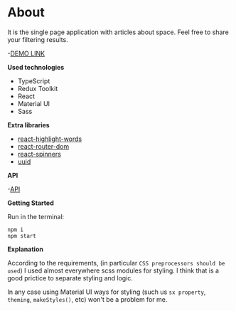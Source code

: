 # About

It is the single page application with articles about space. Feel free to share your filtering results.

-[DEMO LINK](https://spa-articles.vercel.app/)

**Used technologies**

- TypeScript 
- Redux Toolkit
- React
- Material UI
- Sass

**Extra libraries**

 - [react-highlight-words](https://www.npmjs.com/package/react-highlight-words)
 - [react-router-dom](https://www.npmjs.com/package/react-router-dom)
 - [react-spinners](https://www.npmjs.com/package/react-spinners)
 - [uuid](https://www.npmjs.com/package/uuid)

 **API**

 -[API](https://spaceflightnewsapi.net/)

**Getting Started**

Run in the terminal:

```
npm i
npm start
```

**Explanation**

According to the requirements, (in particular `CSS preprocessors should be used`) I used 
almost everywhere scss modules for styling. I think that is a good prictice to separate styling and logic.

In any case using Material UI ways for styling (such us `sx property`, `theming`, `makeStyles()`, etc) won't be a problem for me.
